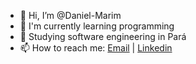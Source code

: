 - 👋 Hi, I’m @Daniel-Marim
- 🌱 I'm currently learning programming
- 🌱 Studying software engineering in Pará
- 📫 How to reach me: [Email](daniel.amadormarim@gmail.com) | [Linkedin](www.linkedin.com/in/daniel-marim-dev)
